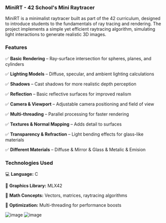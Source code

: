 ### **MiniRT - 42 School's Mini Raytracer**

MiniRT is a minimalist raytracer built as part of the 42 curriculum, designed to introduce students to the fundamentals of ray tracing and rendering. The project implements a simple yet efficient raytracing algorithm, simulating light interactions to generate realistic 3D images.

### **Features**

✅ **Basic Rendering** – Ray-surface intersection for spheres, planes, and cylinders

✅ **Lighting Models** – Diffuse, specular, and ambient lighting calculations

✅ **Shadows** – Cast shadows for more realistic depth perception

✅ **Reflection** – Basic reflective surfaces for improved realism

✅ **Camera & Viewport** – Adjustable camera positioning and field of view

✅ **Multi-threading** – Parallel processing for faster rendering

✅ **Textures & Normal Mapping** – Adds detail to surfaces

✅ **Transparency & Refraction** – Light bending effects for glass-like materials

✅ **Different Materials** – Diffuse & Mirror & Glass & Metalic & Emision 

### **Technologies Used**

💻 **Language:** C

🎨 **Graphics Library:** MLX42

🧮 **Math Concepts:** Vectors, matrices, raytracing algorithms

🚀 **Optimization:** Multi-threading for performance boosts

![image](https://github.com/user-attachments/assets/01fdebfd-2ac0-4b51-896f-62ac30207002)
![image](https://github.com/user-attachments/assets/3687a228-0729-4f0b-bcaf-bfcdf1d3aae0)
